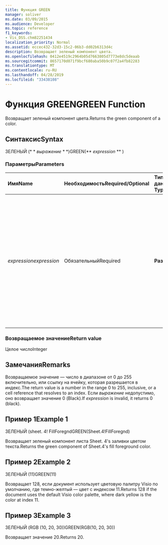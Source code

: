 ```yaml
---
title: Функция GREEN
manager: soliver
ms.date: 03/09/2015
ms.audience: Developer
ms.topic: reference
f1_keywords:
- Vis_DSS.chm82251434
localization_priority: Normal
ms.assetid: eccec432-32d3-15c2-06b3-dd02b6313d4c
description: Возвращает зеленый компонент цвета.
ms.openlocfilehash: 0412e4519c2964b05d7663805d7773e8dc5deaab
ms.sourcegitcommit: 8657170d071f9bcf680aba50b9c07f2a4fb82283
ms.translationtype: MT
ms.contentlocale: ru-RU
ms.lasthandoff: 04/28/2019
ms.locfileid: "33438108"
---
```

# <a name="green-function"></a><span data-ttu-id="74f65-103">Функция GREEN</span><span class="sxs-lookup"><span data-stu-id="74f65-103">GREEN Function</span></span>

<span data-ttu-id="74f65-104">Возвращает зеленый компонент цвета.</span><span class="sxs-lookup"><span data-stu-id="74f65-104">Returns the green component of a color.</span></span>
  
## <a name="syntax"></a><span data-ttu-id="74f65-105">Синтаксис</span><span class="sxs-lookup"><span data-stu-id="74f65-105">Syntax</span></span>

<span data-ttu-id="74f65-106">ЗЕЛЕНЫЙ (\* \* *выражение* \* \*)</span><span class="sxs-lookup"><span data-stu-id="74f65-106">GREEN(\*\* *expression* \*\* )</span></span> 
  
### <a name="parameters"></a><span data-ttu-id="74f65-107">Параметры</span><span class="sxs-lookup"><span data-stu-id="74f65-107">Parameters</span></span>

|<span data-ttu-id="74f65-108">**Имя**</span><span class="sxs-lookup"><span data-stu-id="74f65-108">**Name**</span></span>|<span data-ttu-id="74f65-109">**Необходимость**</span><span class="sxs-lookup"><span data-stu-id="74f65-109">**Required/Optional**</span></span>|<span data-ttu-id="74f65-110">**Тип данных**</span><span class="sxs-lookup"><span data-stu-id="74f65-110">**Data Type**</span></span>|<span data-ttu-id="74f65-111">**Описание**</span><span class="sxs-lookup"><span data-stu-id="74f65-111">**Description**</span></span>|
|:-----|:-----|:-----|:-----|
| <span data-ttu-id="74f65-112">_expression_</span><span class="sxs-lookup"><span data-stu-id="74f65-112">_expression_</span></span> <br/> |<span data-ttu-id="74f65-113">Обязательный</span><span class="sxs-lookup"><span data-stu-id="74f65-113">Required</span></span>  <br/> |<span data-ttu-id="74f65-114">**Разные**</span><span class="sxs-lookup"><span data-stu-id="74f65-114">**Varies**</span></span> <br/> |<span data-ttu-id="74f65-115">Индекс цвета в таблице цветов документа, выражение, которое разрешается в настраиваемый цвет (например, RGB или HSL), или ссылка на ячейку, содержащую цветовой индекс или цветовой результат.</span><span class="sxs-lookup"><span data-stu-id="74f65-115">An index of a color in the document's color table, an expression that resolves to a custom color (such as RGB or HSL), or a reference to a cell that contains a color index or color result.</span></span>  <br/> |
   
### <a name="return-value"></a><span data-ttu-id="74f65-116">Возвращаемое значение</span><span class="sxs-lookup"><span data-stu-id="74f65-116">Return value</span></span>

<span data-ttu-id="74f65-117">Целое число</span><span class="sxs-lookup"><span data-stu-id="74f65-117">Integer</span></span>
  
## <a name="remarks"></a><span data-ttu-id="74f65-118">Замечания</span><span class="sxs-lookup"><span data-stu-id="74f65-118">Remarks</span></span>

<span data-ttu-id="74f65-119">Возвращаемое значение — число в диапазоне от 0 до 255 включительно, или ссылку на ячейку, которая разрешается в индекс.</span><span class="sxs-lookup"><span data-stu-id="74f65-119">The return value is a number in the range 0 to 255, inclusive, or a cell reference that resolves to an index.</span></span> <span data-ttu-id="74f65-120">Если *выражение* недопустимо, оно возвращает значение 0 (Black).</span><span class="sxs-lookup"><span data-stu-id="74f65-120">If  *expression*  is invalid, it returns 0 (black).</span></span> 
  
## <a name="example-1"></a><span data-ttu-id="74f65-121">Пример 1</span><span class="sxs-lookup"><span data-stu-id="74f65-121">Example 1</span></span>

<span data-ttu-id="74f65-122">ЗЕЛЕНЫЙ (sheet. 4! FillForegnd</span><span class="sxs-lookup"><span data-stu-id="74f65-122">GREEN(Sheet.4!FillForegnd)</span></span>
  
<span data-ttu-id="74f65-123">Возвращает зеленый компонент листа Sheet. 4's заливки цветом текста.</span><span class="sxs-lookup"><span data-stu-id="74f65-123">Returns the green component of Sheet.4's fill foreground color.</span></span>
  
## <a name="example-2"></a><span data-ttu-id="74f65-124">Пример 2</span><span class="sxs-lookup"><span data-stu-id="74f65-124">Example 2</span></span>

<span data-ttu-id="74f65-125">ЗЕЛЕНЫЙ (11)</span><span class="sxs-lookup"><span data-stu-id="74f65-125">GREEN(11)</span></span>
  
<span data-ttu-id="74f65-126">Возвращает 128, если документ использует цветовую палитру Visio по умолчанию, где темно-желтый — цвет с индексом 11.</span><span class="sxs-lookup"><span data-stu-id="74f65-126">Returns 128 if the document uses the default Visio color palette, where dark yellow is the color at index 11.</span></span>
  
## <a name="example-3"></a><span data-ttu-id="74f65-127">Пример 3</span><span class="sxs-lookup"><span data-stu-id="74f65-127">Example 3</span></span>

<span data-ttu-id="74f65-128">ЗЕЛЕНЫЙ (RGB (10, 20, 30))</span><span class="sxs-lookup"><span data-stu-id="74f65-128">GREEN(RGB(10, 20, 30))</span></span>
  
<span data-ttu-id="74f65-129">Возвращает значение 20.</span><span class="sxs-lookup"><span data-stu-id="74f65-129">Returns 20.</span></span>
  


